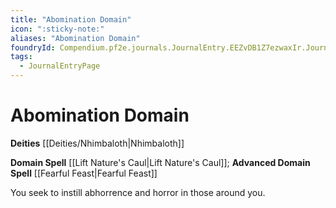```yaml
---
title: "Abomination Domain"
icon: ":sticky-note:"
aliases: "Abomination Domain"
foundryId: Compendium.pf2e.journals.JournalEntry.EEZvDB1Z7ezwaxIr.JournalEntryPage.qMS6QepvY7UQQjcr
tags:
  - JournalEntryPage
---
```


# Abomination Domain
**Deities** [[Deities/Nhimbaloth|Nhimbaloth]]

**Domain Spell** [[Lift Nature's Caul|Lift Nature's Caul]]; **Advanced Domain Spell** [[Fearful Feast|Fearful Feast]]

You seek to instill abhorrence and horror in those around you.